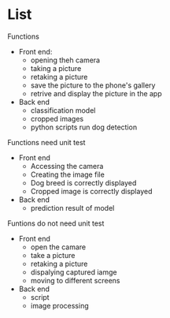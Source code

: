 # List

Functions

- Front end:
    - opening theh camera
    - taking a picture
    - retaking a picture
    - save the picture to the phone's gallery
    - retrive and display the picture in the app
- Back end
    - classification model
    - cropped images
    - python scripts run dog detection

Functions need unit test

- Front end
    - Accessing the camera
    - Creating the image file
    - Dog breed is correctly displayed
    - Cropped image is correctly displayed
- Back end
    - prediction result of model

Funtions do not need unit test

- Front end
    - open the camare
    - take a picture
    - retaking a picture
    - dispalying captured iamge
    - moving to different screens
- Back end
    - script
    - image processing